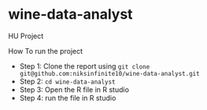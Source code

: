 # wine-data-analyst
HU Project

How To run the project

- Step 1: Clone the report using  `git clone git@github.com:niksinfinite10/wine-data-analyst.git`
- Step 2: `cd wine-data-analyst`
- Step 3: Open the R file in R studio
- Step 4: run the file in R studio

